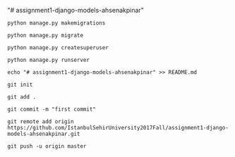 "# assignment1-django-models-ahsenakpinar" 
```
python manage.py makemigrations
```
```
python manage.py migrate
```
```
python manage.py createsuperuser
```
```
python manage.py runserver
```
```
echo "# assignment1-django-models-ahsenakpinar" >> README.md
```
```
git init
```
```
git add .
```
```
git commit -m "first commit"
```
```
git remote add origin https://github.com/IstanbulSehirUniversity2017Fall/assignment1-django-models-ahsenakpinar.git
```
```
git push -u origin master
```